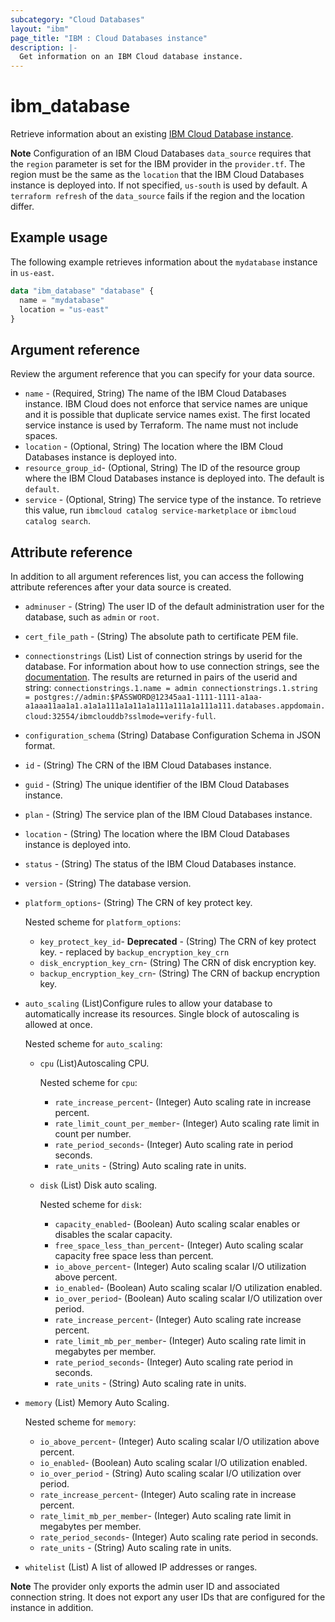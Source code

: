 ```yaml
---
subcategory: "Cloud Databases"
layout: "ibm"
page_title: "IBM : Cloud Databases instance"
description: |-
  Get information on an IBM Cloud database instance.
---
```


# ibm_database

Retrieve information about an existing [IBM Cloud Database instance](https://cloud.ibm.com/docs/cloud-databases).

**Note**
Configuration of an IBM Cloud Databases `data_source` requires that the `region` parameter is set for the IBM provider in the `provider.tf`. The region must be the same as the `location` that the IBM Cloud Databases instance is deployed into. If not specified, `us-south` is used by default. A `terraform refresh` of the `data_source` fails if the region and the location differ.

## Example usage
The following example retrieves information about the `mydatabase` instance in `us-east`.

```terraform
data "ibm_database" "database" {
  name = "mydatabase"
  location = "us-east"
}
```

## Argument reference
Review the argument reference that you can specify for your data source. 

- `name` - (Required, String) The name of the IBM Cloud Databases instance. IBM Cloud does not enforce that service names are unique and it is possible that duplicate service names exist. The first located service instance is used by  Terraform. The name must not include spaces.
- `location` - (Optional, String) The location where the IBM Cloud Databases instance is deployed into.
- `resource_group_id`- (Optional, String) The ID of the resource group where the IBM Cloud Databases instance is deployed into. The default is `default`.
- `service` - (Optional, String) The service type of the instance. To retrieve this value, run `ibmcloud catalog service-marketplace` or `ibmcloud catalog search`.

## Attribute reference
In addition to all argument references list, you can access the following attribute references after your data source is created. 

- `adminuser` - (String)  The user ID of the default administration user for the database, such as `admin` or `root`.
- `cert_file_path` - (String)  The absolute path to certificate PEM file.
- `connectionstrings`  (List) List of connection strings by userid for the database. For information about how to use connection strings, see the [documentation](https://cloud.ibm.com/docs/databases-for-postgresql?topic=databases-for-postgresql-connection-strings). The results are returned in pairs of the userid and string: `connectionstrings.1.name = admin connectionstrings.1.string = postgres://admin:$PASSWORD@12345aa1-1111-1111-a1aa-a1aaa11aa1a1.a1a1a111a1a11a1a111a111a1a111a111.databases.appdomain.cloud:32554/ibmclouddb?sslmode=verify-full`.
- `configuration_schema` (String) Database Configuration Schema in JSON format.
- `id` - (String) The CRN of the IBM Cloud Databases instance.
- `guid` - (String) The unique identifier of the IBM Cloud Databases instance.
- `plan` - (String)  The service plan of the IBM Cloud Databases instance.
- `location` - (String)  The location where the IBM Cloud Databases instance is deployed into.
- `status` - (String)  The status of the IBM Cloud Databases instance.
- `version` - (String) The database version.
- `platform_options`-  (String) The CRN of key protect key.
   
   Nested scheme for `platform_options`:
   - `key_protect_key_id`-  **Deprecated** - (String) The CRN of key protect key. - replaced by `backup_encryption_key_crn`
   - `disk_encryption_key_crn`-  (String) The CRN of disk encryption key.
   - `backup_encryption_key_crn`-  (String) The CRN of backup encryption key.
   
- `auto_scaling` (List)Configure rules to allow your database to automatically increase its resources. Single block of autoscaling is allowed at once.

  Nested scheme for `auto_scaling`:
  - `cpu` (List)Autoscaling CPU.
  
     Nested scheme for `cpu`:
     - `rate_increase_percent`- (Integer) Auto scaling rate in increase percent.
     - `rate_limit_count_per_member`- (Integer) Auto scaling rate limit in count per number.
     - `rate_period_seconds`- (Integer) Auto scaling rate in period seconds.
     - `rate_units` - (String) Auto scaling rate in units.
  
  - `disk` (List) Disk auto scaling.
  
    Nested scheme for `disk`:
    - `capacity_enabled`- (Boolean) Auto scaling scalar enables or disables the scalar capacity.
    - `free_space_less_than_percent`- (Integer) Auto scaling scalar capacity free space less than percent.
    - `io_above_percent`- (Integer) Auto scaling scalar I/O utilization above percent.
    - `io_enabled`- (Boolean) Auto scaling scalar I/O utilization enabled.
    - `io_over_period`- (Boolean) Auto scaling scalar I/O utilization over period.
    - `rate_increase_percent`- (Integer) Auto scaling rate increase percent.
    - `rate_limit_mb_per_member`- (Integer) Auto scaling rate limit in megabytes per member.
    - `rate_period_seconds`- (Integer) Auto scaling rate period in seconds.
    - `rate_units` - (String) Auto scaling rate in units.
	
- `memory` (List) Memory Auto Scaling.

  Nested scheme for `memory`:
  - `io_above_percent`- (Integer) Auto scaling scalar I/O utilization above percent.
  - `io_enabled`- (Boolean) Auto scaling scalar I/O utilization enabled.
  - `io_over_period` - (String) Auto scaling scalar I/O utilization over period.
  - `rate_increase_percent`- (Integer) Auto scaling rate in increase percent.
  - `rate_limit_mb_per_member`- (Integer) Auto scaling rate limit in megabytes per member.
  - `rate_period_seconds`- (Integer) Auto scaling rate period in seconds.
  - `rate_units` - (String) Auto scaling rate in units.
- `whitelist` (List) A list of allowed IP addresses or ranges.


**Note**
The provider only exports the admin user ID and associated connection string. It does not export any user IDs that are configured for the instance in addition. 
